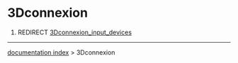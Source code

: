# 3Dconnexion
1.  REDIRECT [3Dconnexion\_input\_devices](3Dconnexion_input_devices.md)

---
[documentation index](../README.md) > 3Dconnexion

